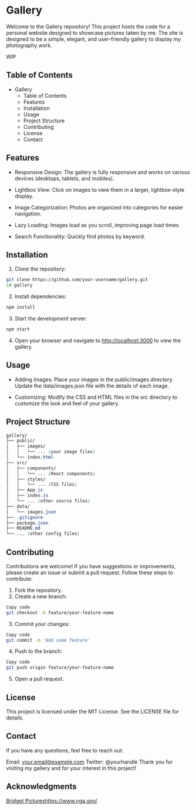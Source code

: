 # Gallery

Welcome to the Gallery repository! This project hosts the code for a personal website designed to showcase pictures taken by me. The site is designed to be a simple, elegant, and user-friendly gallery to display my photography work.

WIP

## Table of Contents

- Gallery
  - Table of Contents
  - Features
  - Installation
  - Usage
  - Project Structure
  - Contributing
  - License
  - Contact

## Features

- Responsive Design: The gallery is fully responsive and works on various devices (desktops, tablets, and mobiles).

- Lightbox View: Click on images to view them in a larger, lightbox-style display.
- Image Categorization: Photos are organized into categories for easier navigation.
- Lazy Loading: Images load as you scroll, improving page load times.
- Search Functionality: Quickly find photos by keyword.

## Installation

1. Clone the repository:

```sh
git clone https://github.com/your-username/gallery.git
cd gallery
```

2. Install dependencies:

```sh
npm install
```

3. Start the development server:

```sh
npm start
```

4. Open your browser and navigate to <http://localhost:3000> to view the gallery.

## Usage

- Adding Images: Place your images in the public/images directory. Update the data/images.json file with the details of each image.

- Customizing: Modify the CSS and HTML files in the src directory to customize the look and feel of your gallery.

## Project Structure

```scss
gallery/
├── public/
│   ├── images/
│   │   └── ... (your image files)
│   └── index.html
├── src/
│   ├── components/
│   │   └── ... (React components)
│   ├── styles/
│   │   └── ... (CSS files)
│   ├── App.js
│   ├── index.js
│   └── ... (other source files)
├── data/
│   └── images.json
├── .gitignore
├── package.json
├── README.md
└── ... (other config files)
```

## Contributing

Contributions are welcome! If you have suggestions or improvements, please create an issue or submit a pull request. Follow these steps to contribute:

1. Fork the repository.
2. Create a new branch:

```sh
Copy code
git checkout -b feature/your-feature-name
```

3. Commit your changes:

```sh
Copy code
git commit -m 'Add some feature'
```

4. Push to the branch:

```sh
Copy code
git push origin feature/your-feature-name
```

5. Open a pull request.

## License

This project is licensed under the MIT License. See the LICENSE file for details.

## Contact

If you have any questions, feel free to reach out:

Email: <your.email@example.com>
Twitter: @yourhandle
Thank you for visiting my gallery and for your interest in this project!

## Acknowledgments

[Bridget Pictures](https://bridget.pictures/)https://www.nga.gov/
